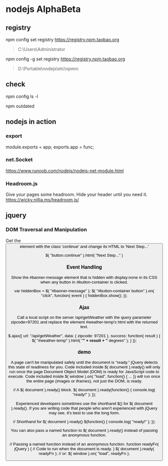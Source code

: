 # nodejs AlphaBeta

## registry
npm config set registry https://registry.npm.taobao.org
> C:\Users\Administrator

npm config -g set registry https://registry.npm.taobao.org
> D:\Portable\nodejs\etc\npmrc

## check
npm config ls -l

npm outdated


## nodejs in action

### export

module.exports = app;
exports.app = func;


### net.Socket
https://www.runoob.com/nodejs/nodejs-net-module.html


### Headroom.js

Give your pages some headroom. Hide your header until you need it. 
https://wicky.nillia.ms/headroom.js/


## jquery

### DOM Traversal and Manipulation

Get the <button> element with the class 'continue' and change its HTML to 'Next Step...'

$( "button.continue" ).html( "Next Step..." )

### Event Handling

Show the #banner-message element that is hidden with display:none in its CSS when any button in #button-container is clicked.

var hiddenBox = $( "#banner-message" );
$( "#button-container button" ).on( "click", function( event ) {
  hiddenBox.show();
});

### Ajax

Call a local script on the server /api/getWeather with the query parameter zipcode=97201 and replace the element #weather-temp's html with the returned text.

$.ajax({
  url: "/api/getWeather",
  data: {
    zipcode: 97201
  },
  success: function( result ) {
    $( "#weather-temp" ).html( "<strong>" + result + "</strong> degrees" );
  }
});

### demo
A page can't be manipulated safely until the document is "ready." jQuery detects this state of readiness for you. Code included inside $( document ).ready() will only run once the page Document Object Model (DOM) is ready for JavaScript code to execute. Code included inside $( window ).on( "load", function() { ... }) will run once the entire page (images or iframes), not just the DOM, is ready.

// A $( document ).ready() block.
$( document ).ready(function() {
    console.log( "ready!" );
});

Experienced developers sometimes use the shorthand $() for $( document ).ready(). If you are writing code that people who aren't experienced with jQuery may see, it's best to use the long form.

// Shorthand for $( document ).ready()
$(function() {
    console.log( "ready!" );
});

You can also pass a named function to $( document ).ready() instead of passing an anonymous function.

// Passing a named function instead of an anonymous function.
function readyFn( jQuery ) {
    // Code to run when the document is ready.
}
$( document ).ready( readyFn );
// or:
$( window ).on( "load", readyFn );
